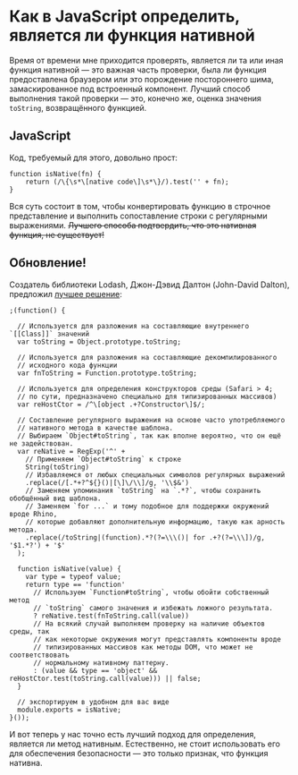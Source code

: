 # Как в JavaScript определить, является ли функция нативной

Время от времени мне приходится проверять, является ли та или иная 
функция нативной — это важная часть проверки, была ли функция предоставлена 
браузером или это порождение постороннего шима, замаскированное под встроенный 
компонент. Лучший способ выполнения такой проверки — это, конечно же, оценка 
значения `toString`, возвращённого функцией. 


## JavaScript

Код, требуемый для этого, довольно прост:

    function isNative(fn) {
        return (/\{\s*\[native code\]\s*\}/).test('' + fn);
    }

Вся суть состоит в том, чтобы конвертировать функцию в строчное представление и 
выполнить сопоставление строки с регулярными выражениями. 
<del>Лучшего способа подтвердить, что это нативная функция, не существует!</del> 


## Обновление!

Создатель библиотеки Lodash, Джон-Дэвид Далтон (John-David Dalton), предложил 
[лучшее решение][1]:

    ;(function() {
     
      // Используется для разложения на составляющие внутреннего `[[Class]]` значений
      var toString = Object.prototype.toString;
       
      // Используется для разложения на составляющие декомпилированного 
      // исходного кода функции 
      var fnToString = Function.prototype.toString;
     
      // Используется для определения конструкторов среды (Safari > 4; 
      // по сути, предназначено специально для типизированных массивов)
      var reHostCtor = /^\[object .+?Constructor\]$/;
       
      // Составление регулярного выражения на основе часто употребляемого 
      // нативного метода в качестве шаблона.
      // Выбираем `Object#toString`, так как вполне вероятно, что он ещё не задействован.
      var reNative = RegExp('^' +
        // Применяем `Object#toString` к строке
        String(toString)
        // Избавляемся от любых специальных символов регулярных выражений 
        .replace(/[.*+?^${}()|[\]\/\\]/g, '\\$&')
        // Заменяем упоминания `toString` на `.*?`, чтобы сохранить обобщённый вид шаблона.
        // Заменяем `for ...` и тому подобное для поддержки окружений вроде Rhino,  
        // которые добавляют дополнительную информацию, такую как арность метода.
        .replace(/toString|(function).*?(?=\\\()| for .+?(?=\\\])/g, '$1.*?') + '$'
      );
       
      function isNative(value) {
        var type = typeof value;
        return type == 'function'
          // Используем `Function#toString`, чтобы обойти собственный метод 
          // `toString` самого значения и избежать ложного результата.
          ? reNative.test(fnToString.call(value))
          // На всякий случай выполняем проверку на наличие объектов среды, так 
          // как некоторые окружения могут представлять компоненты вроде 
          // типизированных массивов как методы DOM, что может не соответствовать
          // нормальному нативному паттерну.
          : (value && type == 'object' && reHostCtor.test(toString.call(value))) || false;
      }
       
      // экспортируем в удобном для вас виде
      module.exports = isNative;
    }());

И вот теперь у нас точно есть лучший подход для определения, является ли метод нативным. 
Естественно, не стоит использовать его для обеспечения безопасности — это только признак, 
что функция нативна.

[1]: https://gist.github.com/jdalton/5e34d890105aca44399f

